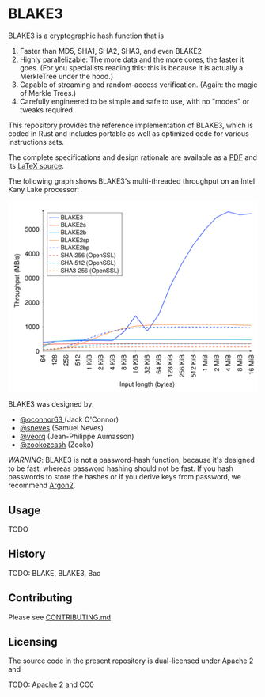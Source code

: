 # BLAKE3

BLAKE3 is a cryptographic hash function that is

1. Faster than MD5, SHA1, SHA2, SHA3, and even BLAKE2
1. Highly parallelizable: The more data and the more cores, the faster it
goes. (For you specialists reading this: this is because it is actually a
MerkleTree under the hood.)
1. Capable of streaming and random-access verification. (Again: the magic of Merkle Trees.)
1. Carefully engineered to be simple and safe to use, with no "modes" or tweaks required.

This repository provides the reference implementation of BLAKE3, which
is coded in Rust and includes portable as well as optimized code for
various instructions sets.

The complete specifications and design rationale are available as a
[PDF](https://github.com/BLAKE3-team/BLAKE3-specs/raw/master/blake3.pdf) and its
[LaTeX source](https://github.com/BLAKE3-team/BLAKE3-specs/).

The following graph shows BLAKE3's multi-threaded throughput on an Intel
Kany Lake processor:

![benchmarks](media/speed.png)


BLAKE3 was designed by:

* [@oconnor63 ](https://github.com/oconnor63) (Jack O'Connor)
* [@sneves](https://github.com/sneves) (Samuel Neves)
* [@veorq](https://github.com/veorq) (Jean-Philippe Aumasson)
* [@zookozcash](https://github.com/zookocash) (Zooko)

*WARNING*: BLAKE3 is not a password-hash function, because it's designed
to be fast, whereas password hashing should not be fast.
If you hash passwords to store the hashes or if you derive keys from password, we recommend
[Argon2](https://github.com/P-H-C/phc-winner-argon2).

## Usage

TODO

## History

TODO: BLAKE, BLAKE3, Bao

## Contributing

Please see [CONTRIBUTING.md](CONTRIBUTING.md)

## Licensing

The source code in the present repository is dual-licensed under Apache
2 and 

TODO: Apache 2 and CC0

